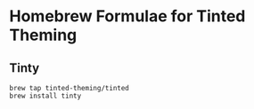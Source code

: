 # Homebrew Formulae for Tinted Theming

## Tinty

```shell
brew tap tinted-theming/tinted
brew install tinty
```
